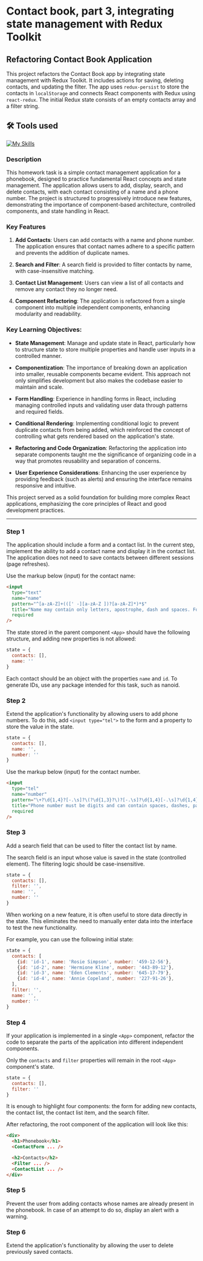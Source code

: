 # Contact book, part 3, integrating state management with Redux Toolkit

## Refactoring Contact Book Application 
This project refactors the Contact Book app by integrating state management with Redux Toolkit. It includes actions for saving, deleting contacts, and updating the filter. The app uses `redux-persist` to store the contacts in `localStorage` and connects React components with Redux using `react-redux`. The initial Redux state consists of an empty contacts array and a filter string.

## 🛠 Tools used

[![My Skills](https://skillicons.dev/icons?i=html,css,js,react,redux,npm,webpack,vscode)](https://skillicons.dev)

### Description 

This homework task is a simple contact management application for a phonebook, designed to practice fundamental React concepts and state management. The application allows users to add, display, search, and delete contacts, with each contact consisting of a name and a phone number. The project is structured to progressively introduce new features, demonstrating the importance of component-based architecture, controlled components, and state handling in React.

### Key Features 

1. **Add Contacts**: Users can add contacts with a name and phone number. The application ensures that contact names adhere to a specific pattern and prevents the addition of duplicate names.
  
2. **Search and Filter**: A search field is provided to filter contacts by name, with case-insensitive matching.

3. **Contact List Management**: Users can view a list of all contacts and remove any contact they no longer need.

4. **Component Refactoring**: The application is refactored from a single component into multiple independent components, enhancing modularity and readability.

### Key Learning Objectives:

- **State Management**: Manage and update state in React, particularly how to structure state to store multiple properties and handle user inputs in a controlled manner.

- **Componentization**: The importance of breaking down an application into smaller, reusable components became evident. This approach not only simplifies development but also makes the codebase easier to maintain and scale.

- **Form Handling**: Experience in handling forms in React, including managing controlled inputs and validating user data through patterns and required fields.

- **Conditional Rendering**: Implementing conditional logic to prevent duplicate contacts from being added, which reinforced the concept of controlling what gets rendered based on the application's state.

- **Refactoring and Code Organization**: Refactoring the application into separate components taught me the significance of organizing code in a way that promotes reusability and separation of concerns.

- **User Experience Considerations**: Enhancing the user experience by providing feedback (such as alerts) and ensuring the interface remains responsive and intuitive.

This project served as a solid foundation for building more complex React applications, emphasizing the core principles of React and good development practices.

---

### Step 1
The application should include a form and a contact list. In the current step, implement the ability to add a contact name and display it in the contact list. The application does not need to save contacts between different sessions (page refreshes).

Use the markup below (input) for the contact name:

```html
<input
  type="text"
  name="name"
  pattern="^[a-zA-Z]+(([' -][a-zA-Z ])?[a-zA-Z]*)*$"
  title="Name may contain only letters, apostrophe, dash and spaces. For example, Adrian, Jacob Mercer, Charles de Batz de Castelmore d'Artagnan"
  required
/>
```

The state stored in the parent component `<App>` should have the following structure, and adding new properties is not allowed:

```javascript
state = {
  contacts: [],
  name: ''
}
```

Each contact should be an object with the properties `name` and `id`. To generate IDs, use any package intended for this task, such as nanoid.

### Step 2
Extend the application's functionality by allowing users to add phone numbers. To do this, add `<input type="tel">` to the form and a property to store the value in the state.

```javascript
state = {
  contacts: [],
  name: '',
  number: ''
}
```

Use the markup below (input) for the contact number.

```html
<input
  type="tel"
  name="number"
  pattern="\+?\d{1,4}?[-.\s]?\(?\d{1,3}?\)?[-.\s]?\d{1,4}[-.\s]?\d{1,4}[-.\s]?\d{1,9}"
  title="Phone number must be digits and can contain spaces, dashes, parentheses and can start with +"
  required
/>
```

### Step 3
Add a search field that can be used to filter the contact list by name.

The search field is an input whose value is saved in the state (controlled element).
The filtering logic should be case-insensitive.

```javascript
state = {
  contacts: [],
  filter: '',
  name: '',
  number: ''
}
```

When working on a new feature, it is often useful to store data directly in the state. This eliminates the need to manually enter data into the interface to test the new functionality.

For example, you can use the following initial state:

```javascript
state = {
  contacts: [
    {id: 'id-1', name: 'Rosie Simpson', number: '459-12-56'},
    {id: 'id-2', name: 'Hermione Kline', number: '443-89-12'},
    {id: 'id-3', name: 'Eden Clements', number: '645-17-79'},
    {id: 'id-4', name: 'Annie Copeland', number: '227-91-26'},
  ],
  filter: '',
  name: '',
  number: ''
}
```

### Step 4
If your application is implemented in a single `<App>` component, refactor the code to separate the parts of the application into different independent components.

Only the `contacts` and `filter` properties will remain in the root `<App>` component's state.

```javascript
state = {
  contacts: [],
  filter: ''
}
```

It is enough to highlight four components: the form for adding new contacts, the contact list, the contact list item, and the search filter.

After refactoring, the root component of the application will look like this:

```html
<div>
  <h1>Phonebook</h1>
  <ContactForm ... />

  <h2>Contacts</h2>
  <Filter ... />
  <ContactList ... />
</div>
```

### Step 5
Prevent the user from adding contacts whose names are already present in the phonebook. In case of an attempt to do so, display an alert with a warning.

### Step 6
Extend the application's functionality by allowing the user to delete previously saved contacts.
